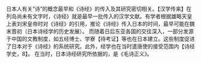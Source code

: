 日本人有关“诗”的概念最早和《诗经》的传入及其研究密切相关。【汉学传来】在列岛尚未有文字时，《诗经》就是最早一批传入的汉学文献。有学者根据雄略天皇上表刘宋皇帝时对《诗经》的引用，推论《诗经》传入日本的时间，最早可能在魏末晋初（日本诗经学的历史发展）。
而随着日后东亚各国的交往深入，一部分发源于中国的文教制度，如五经博士、学寮【待考证】等也在日本建立。这些制度促进了日本对于《诗经》的系统研究。此外，经学也在当时遣唐使的接受范围内【诗经学史，8】。
在当时，日本诗经研究所依据的，是《毛诗正义》。